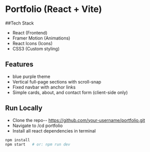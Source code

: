 #  Portfolio (React + Vite)
##Tech Stack
- React (Frontend)
- Framer Motion (Animations)
- React Icons (Icons)
- CSS3 (Custom styling)

## Features
- blue purple theme
- Vertical full-page sections with scroll-snap
- Fixed navbar with anchor links
- Simple cards, about, and contact form (client-side only)

## Run Locally
- Clone the  repo-- https://github.com/your-username/portfolio.git
- Navigate to /cd portfolio
- Install all react dependencies in terminal
```bash
npm install
npm start   # or: npm run dev
```
